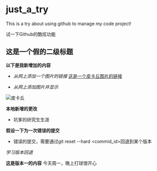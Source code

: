 # just_a_try
This is a try about using github to manage my code project!

试一下Github的酷炫功能

## 这是一个假的二级标题

**以下是我新增加的内容**

- *从网上添加一个图片的链接*
[这是一个皮卡丘图片的链接](http://a2.att.hudong.com/81/16/19300534097956134709167599210.jpg)

- *从网上添加图片并显示*

![皮卡丘](http://a2.att.hudong.com/81/16/19300534097956134709167599210.jpg)

**本地新增的更改**

- 坑爹的研究生生涯

**假设一下为一次错误的提交**
- 错误的提交，需要通过git reset --hard <commid_id>回退到某个版本

*学习版本回退*

**这是版本一的内容**
今天周一，晚上打球很开心
